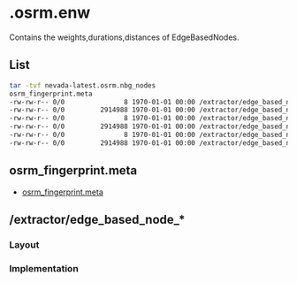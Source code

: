 

# .osrm.enw
Contains the weights,durations,distances of EdgeBasedNodes.    

## List

```bash
tar -tvf nevada-latest.osrm.nbg_nodes
osrm_fingerprint.meta
-rw-rw-r-- 0/0               8 1970-01-01 00:00 /extractor/edge_based_node_weights.meta
-rw-rw-r-- 0/0         2914988 1970-01-01 00:00 /extractor/edge_based_node_weights
-rw-rw-r-- 0/0               8 1970-01-01 00:00 /extractor/edge_based_node_durations.meta
-rw-rw-r-- 0/0         2914988 1970-01-01 00:00 /extractor/edge_based_node_durations
-rw-rw-r-- 0/0               8 1970-01-01 00:00 /extractor/edge_based_node_distances.meta
-rw-rw-r-- 0/0         2914988 1970-01-01 00:00 /extractor/edge_based_node_distances
```

## osrm_fingerprint.meta
- [osrm_fingerprint.meta](./fingerprint.md)

## /extractor/edge_based_node_*

### Layout

### Implementation

